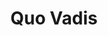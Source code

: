 ---
title: "Quo Vadis"
url: /caracas/quo-vadis-2a-av-de-los-palos-grandes/
shop: agencia de viajes
---